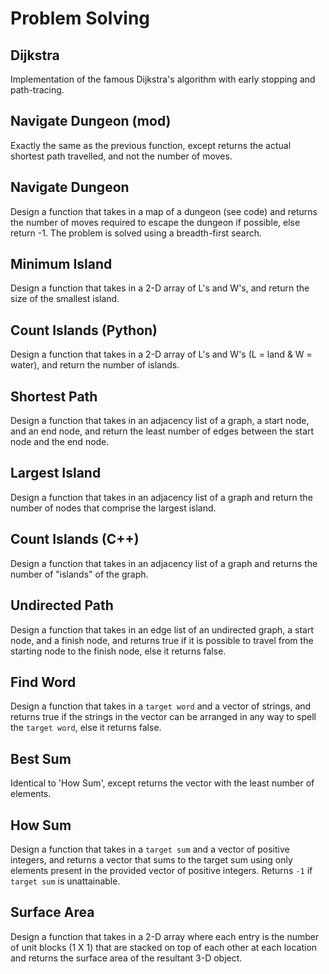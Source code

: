# Problem Solving

## Dijkstra

Implementation of the famous Dijkstra's algorithm with early stopping and path-tracing. 

## Navigate Dungeon (mod)

Exactly the same as the previous function, except returns the actual shortest path travelled, and not the number of moves.

## Navigate Dungeon

Design a function that takes in a map of a dungeon (see code) and returns the number of moves required to escape the dungeon if possible, else return -1. The problem is solved using a breadth-first search. 

## Minimum Island

Design a function that takes in a 2-D array of L's and W's, and return the size of the smallest island.

## Count Islands (Python)

Design a function that takes in a 2-D array of L's and W's (L = land & W = water), and return the number of islands.

## Shortest Path

Design a function that takes in an adjacency list of a graph, a start node, and an end node, and return the least number of edges between the start node and the end node.

## Largest Island

Design a function that takes in an adjacency list of a graph and return the number of nodes that comprise the largest island.

## Count Islands (C++)

Design a function that takes in an adjacency list of a graph and returns the number of "islands" of the graph.

## Undirected Path

Design a function that takes in an edge list of an undirected graph, a start node, and a finish node, and returns true if it is possible to travel from the starting node to the finish node, else it returns false.

## Find Word

Design a function that takes in a `target word` and a vector of strings, and returns true if the strings in the vector can be arranged in any way to spell the `target word`, else it returns false.

## Best Sum

Identical to 'How Sum', except returns the vector with the least number of elements.

## How Sum

Design a function that takes in a `target sum` and a vector of positive integers, and returns a vector that sums to the target sum using only elements present in the provided vector of positive integers. Returns `-1` if `target sum` is unattainable.

## Surface Area

Design a function that takes in a 2-D array where each entry is the number of unit blocks (1 X 1) that are stacked on top of each other at each location and returns the surface area of the resultant 3-D object.
